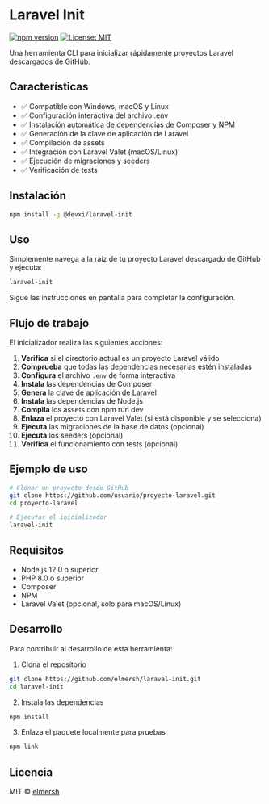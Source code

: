 # Laravel Init

[![npm version](https://img.shields.io/npm/v/@devxi/laravel-init.svg)](https://www.npmjs.com/package/@devxi/laravel-init)
[![License: MIT](https://img.shields.io/badge/License-MIT-blue.svg)](https://opensource.org/licenses/MIT)

Una herramienta CLI para inicializar rápidamente proyectos Laravel descargados de GitHub.

## Características

- ✅ Compatible con Windows, macOS y Linux
- ✅ Configuración interactiva del archivo .env
- ✅ Instalación automática de dependencias de Composer y NPM
- ✅ Generación de la clave de aplicación de Laravel
- ✅ Compilación de assets
- ✅ Integración con Laravel Valet (macOS/Linux)
- ✅ Ejecución de migraciones y seeders
- ✅ Verificación de tests

## Instalación

```bash
npm install -g @devxi/laravel-init
```

## Uso

Simplemente navega a la raíz de tu proyecto Laravel descargado de GitHub y ejecuta:

```bash
laravel-init
```

Sigue las instrucciones en pantalla para completar la configuración.

## Flujo de trabajo

El inicializador realiza las siguientes acciones:

1. **Verifica** si el directorio actual es un proyecto Laravel válido
2. **Comprueba** que todas las dependencias necesarias estén instaladas
3. **Configura** el archivo `.env` de forma interactiva
4. **Instala** las dependencias de Composer
5. **Genera** la clave de aplicación de Laravel
6. **Instala** las dependencias de Node.js
7. **Compila** los assets con npm run dev
8. **Enlaza** el proyecto con Laravel Valet (si está disponible y se selecciona)
9. **Ejecuta** las migraciones de la base de datos (opcional)
10. **Ejecuta** los seeders (opcional)
11. **Verifica** el funcionamiento con tests (opcional)

## Ejemplo de uso

```bash
# Clonar un proyecto desde GitHub
git clone https://github.com/usuario/proyecto-laravel.git
cd proyecto-laravel

# Ejecutar el inicializador
laravel-init
```

## Requisitos

- Node.js 12.0 o superior
- PHP 8.0 o superior
- Composer
- NPM
- Laravel Valet (opcional, solo para macOS/Linux)

## Desarrollo

Para contribuir al desarrollo de esta herramienta:

1. Clona el repositorio
```bash
git clone https://github.com/elmersh/laravel-init.git
cd laravel-init
```

2. Instala las dependencias
```bash
npm install
```

3. Enlaza el paquete localmente para pruebas
```bash
npm link
```

## Licencia

MIT © [elmersh](https://github.com/elmersh)